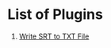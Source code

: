 # List of Plugins
1. [Write SRT to TXT File](https://github.com/Unity-Environmental-University/premiere-plugins/tree/main/Test-2l7rcl)
